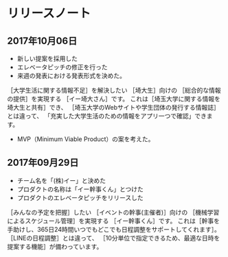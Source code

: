 # リリースノート


## 2017年10月06日

- 新しい提案を採用した
- エレベータピッチの修正を行った
- 来週の発表における発表形式を決めた。

［大学生活に関する情報不足］を解決したい
［埼大生］向けの
［総合的な情報の提供］を実現する
［イー埼大さん］です。
これは［埼玉大学に関する情報を埼大生と共有］でき、
［埼玉大学のWebサイトや学生団体の発行する情報誌］とは違って、
「充実した大学生活のための情報をアプリ一つで確認」できます。

- MVP（Minimum Viable Product）の案を考えた。


## 2017年09月29日

- チーム名を「(株)イー」と決めた
- プロダクトの名称は「イー幹事くん」とつけた
- プロダクトのエレベータピッチをリリースした

［みんなの予定を把握］したい
［イベントの幹事(主催者)］向けの
［機械学習によるスケジュール管理］を実現する
［イー幹事くん］です。
これは［幹事を手助けし、365日24時間いつでもどこでも日程調整をサポートしてくれます］。
［LINEの日程調整］とは違って、
［10分単位で指定できるため、最適な日時を提案する機能］が備わっています。
